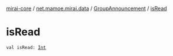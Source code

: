 [mirai-core](../../index.md) / [net.mamoe.mirai.data](../index.md) / [GroupAnnouncement](index.md) / [isRead](./is-read.md)

# isRead

`val isRead: `[`Int`](https://kotlinlang.org/api/latest/jvm/stdlib/kotlin/-int/index.html)